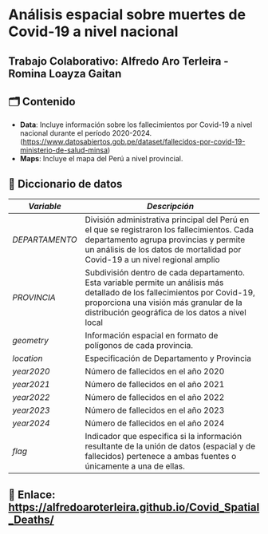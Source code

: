 # Análisis espacial sobre muertes de Covid-19 a nivel nacional 
## Trabajo Colaborativo: Alfredo Aro Terleira - Romina Loayza Gaitan


## 🗂️ Contenido
- **Data**: Incluye información sobre los fallecimientos por Covid-19 a nivel nacional durante el período 2020-2024. (https://www.datosabiertos.gob.pe/dataset/fallecidos-por-covid-19-ministerio-de-salud-minsa)
- **Maps**: Incluye el mapa del Perú a nivel provincial. 
  

## 📖 Diccionario de datos
| *Variable*         | *Descripción*                                                                                         |
|----------------------|---------------------------------------------------------------------------------------------------------|
| *DEPARTAMENTO*   | División administrativa principal del Perú en el que se registraron los fallecimientos. Cada departamento agrupa provincias y permite un análisis de los datos de mortalidad por Covid-19 a un nivel regional amplio              |
| *PROVINCIA*  | Subdivisión dentro de cada departamento. Esta variable permite un análisis más detallado de los fallecimientos por Covid-19, proporciona una visión más granular de la distribución geográfica de los datos a nivel local                           |
| *geometry*     | Información espacial en formato de polígonos de cada provincia.                               |
| *location*      | Especificación de Departamento y Provincia                               |
| *year2020*      | Número de fallecidos en el año 2020                               |
| *year2021*      | Número de fallecidos en el año 2021                              |
| *year2022*      | Número de fallecidos en el año 2022                              |
| *year2023*      | Número de fallecidos en el año 2023       |
| *year2024*      | Número de fallecidos en el año 2024                               |
| *flag*      | Indicador que especifica si la información resultante de la unión de datos (espacial y de fallecidos) pertenece a ambas fuentes o únicamente a una de ellas.                              |


## 🔗 Enlace: https://alfredoaroterleira.github.io/Covid_Spatial_Deaths/ 
